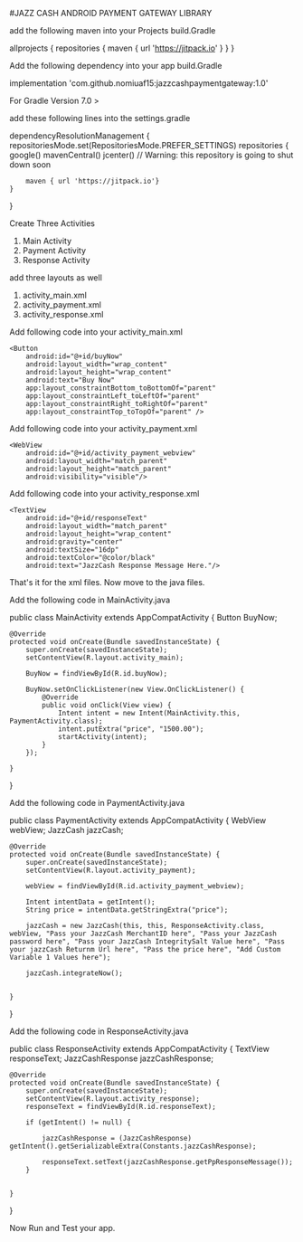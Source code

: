 #JAZZ CASH ANDROID PAYMENT GATEWAY LIBRARY

add the following maven into your Projects build.Gradle

allprojects {
repositories {
maven { url 'https://jitpack.io' }
}
}



Add the following dependency into your app build.Gradle


implementation 'com.github.nomiuaf15:jazzcashpaymentgateway:1.0'



For Gradle Version 7.0 > 

add these following lines into the settings.gradle


dependencyResolutionManagement {
repositoriesMode.set(RepositoriesMode.PREFER_SETTINGS)
repositories {
google()
mavenCentral()
jcenter() // Warning: this repository is going to shut down soon

        maven { url 'https://jitpack.io'}
    }
}


Create Three Activities 

1. Main Activity
2. Payment Activity
3. Response Activity


add three layouts as well

1. activity_main.xml
2. activity_payment.xml
3. activity_response.xml



Add following code into your activity_main.xml


    <Button
        android:id="@+id/buyNow"
        android:layout_width="wrap_content"
        android:layout_height="wrap_content"
        android:text="Buy Now"
        app:layout_constraintBottom_toBottomOf="parent"
        app:layout_constraintLeft_toLeftOf="parent"
        app:layout_constraintRight_toRightOf="parent"
        app:layout_constraintTop_toTopOf="parent" />






Add following code into your activity_payment.xml



    <WebView
        android:id="@+id/activity_payment_webview"
        android:layout_width="match_parent"
        android:layout_height="match_parent"
        android:visibility="visible"/>




Add following code into your activity_response.xml


    <TextView
        android:id="@+id/responseText"
        android:layout_width="match_parent"
        android:layout_height="wrap_content"
        android:gravity="center"
        android:textSize="16dp"
        android:textColor="@color/black"
        android:text="JazzCash Response Message Here."/>





That's it for the xml files. Now move to the java files.



Add the following code in MainActivity.java

public class MainActivity extends AppCompatActivity {
Button BuyNow;

    @Override
    protected void onCreate(Bundle savedInstanceState) {
        super.onCreate(savedInstanceState);
        setContentView(R.layout.activity_main);

        BuyNow = findViewById(R.id.buyNow);

        BuyNow.setOnClickListener(new View.OnClickListener() {
            @Override
            public void onClick(View view) {
                Intent intent = new Intent(MainActivity.this, PaymentActivity.class);
                intent.putExtra("price", "1500.00");
                startActivity(intent);
            }
        });

    }

}




Add the following code in PaymentActivity.java

public class PaymentActivity extends AppCompatActivity {
WebView webView;
JazzCash jazzCash;

    @Override
    protected void onCreate(Bundle savedInstanceState) {
        super.onCreate(savedInstanceState);
        setContentView(R.layout.activity_payment);

        webView = findViewById(R.id.activity_payment_webview);

        Intent intentData = getIntent();
        String price = intentData.getStringExtra("price");

        jazzCash = new JazzCash(this, this, ResponseActivity.class, webView, "Pass your JazzCash MerchantID here", "Pass your JazzCash password here", "Pass your JazzCash IntegritySalt Value here", "Pass your jazzCash Returnm Url here", "Pass the price here", "Add Custom Variable 1 Values here");

        jazzCash.integrateNow();


    }

}




Add the following code in ResponseActivity.java

public class ResponseActivity extends AppCompatActivity {
TextView responseText;
JazzCashResponse jazzCashResponse;

    @Override
    protected void onCreate(Bundle savedInstanceState) {
        super.onCreate(savedInstanceState);
        setContentView(R.layout.activity_response);
        responseText = findViewById(R.id.responseText);

        if (getIntent() != null) {

            jazzCashResponse = (JazzCashResponse) getIntent().getSerializableExtra(Constants.jazzCashResponse);

            responseText.setText(jazzCashResponse.getPpResponseMessage());
        }


    }
}




Now Run and Test your app.



